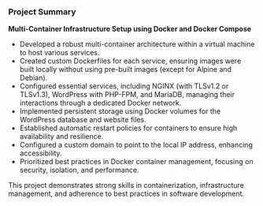 ### Project Summary

**Multi-Container Infrastructure Setup using Docker and Docker Compose**

- Developed a robust multi-container architecture within a virtual machine to host various services.
- Created custom Dockerfiles for each service, ensuring images were built locally without using pre-built images (except for Alpine and Debian).
- Configured essential services, including NGINX (with TLSv1.2 or TLSv1.3), WordPress with PHP-FPM, and MariaDB, managing their interactions through a dedicated Docker network.
- Implemented persistent storage using Docker volumes for the WordPress database and website files.
- Established automatic restart policies for containers to ensure high availability and resilience.
- Configured a custom domain to point to the local IP address, enhancing accessibility.
- Prioritized best practices in Docker container management, focusing on security, isolation, and performance.

This project demonstrates strong skills in containerization, infrastructure management, and adherence to best practices in software development.
